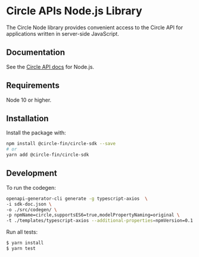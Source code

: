 # Circle APIs Node.js Library


The Circle Node library provides convenient access to the Circle API for
applications written in server-side JavaScript.

## Documentation

See the [Circle API docs](https://developers.circle.com/reference/ping?lang=node) for Node.js.

## Requirements

Node 10 or higher.

## Installation

Install the package with:

```sh
npm install @circle-fin/circle-sdk --save
# or
yarn add @circle-fin/circle-sdk
```

## Development

To run the codegen:

```sh
openapi-generator-cli generate -g typescript-axios  \
-i sdk-doc.json \
-o ./src/codegen/ \
-p npmName=circle,supportsES6=true,modelPropertyNaming=original \
-t ./templates/typescript-axios --additional-properties=npmVersion=0.1.0-alpha.0,circleApiVersion=v1 
```

Run all tests:

```bash
$ yarn install
$ yarn test
```